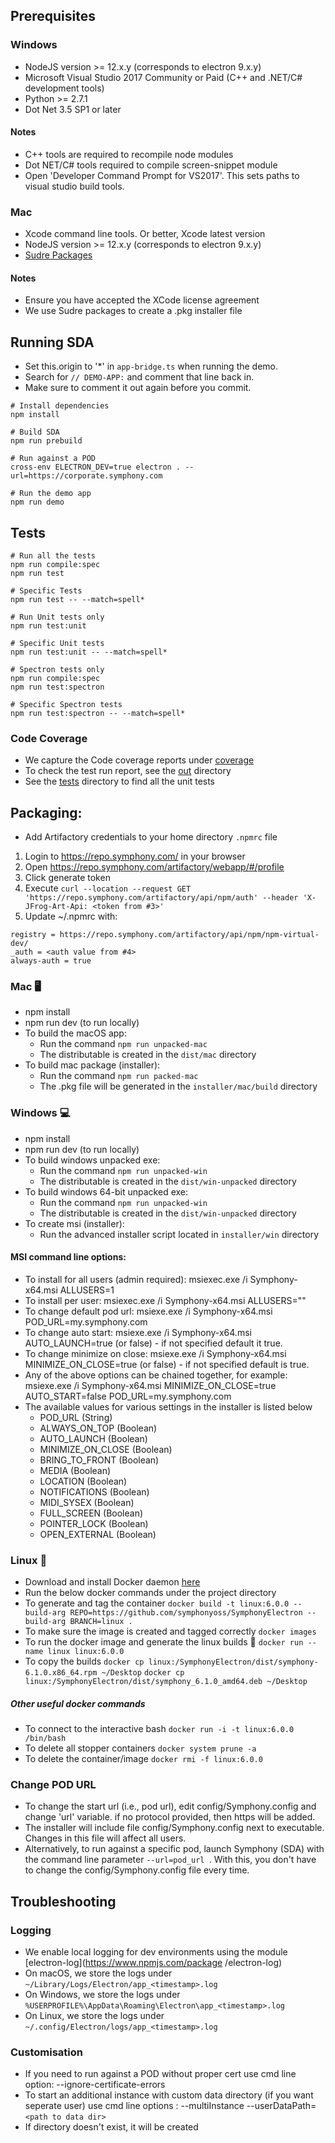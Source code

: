 ## Prerequisites

### Windows
- NodeJS version >= 12.x.y (corresponds to electron 9.x.y)
- Microsoft Visual Studio 2017 Community or Paid (C++ and .NET/C# development tools)
- Python >= 2.7.1
- Dot Net 3.5 SP1 or later

#### Notes
- C++ tools are required to recompile node modules
- Dot NET/C# tools required to compile screen-snippet module
- Open 'Developer Command Prompt for VS2017'. This sets paths to visual studio build tools.

### Mac
- Xcode command line tools. Or better, Xcode latest version
- NodeJS version >= 12.x.y (corresponds to electron 9.x.y)
- [Sudre Packages](http://s.sudre.free.fr/Software/Packages/about.html)

#### Notes
- Ensure you have accepted the XCode license agreement
- We use Sudre packages to create a .pkg installer file

## Running SDA

- Set this.origin to '*' in `app-bridge.ts` when running the demo.
- Search for `// DEMO-APP:` and comment that line back in.
- Make sure to comment it out again before you commit.


```
# Install dependencies
npm install

# Build SDA
npm run prebuild

# Run against a POD
cross-env ELECTRON_DEV=true electron . --url=https://corporate.symphony.com

# Run the demo app
npm run demo
```

## Tests

```
# Run all the tests
npm run compile:spec
npm run test

# Specific Tests
npm run test -- --match=spell*

# Run Unit tests only
npm run test:unit

# Specific Unit tests
npm run test:unit -- --match=spell*

# Spectron tests only
npm run compile:spec
npm run test:spectron

# Specific Spectron tests
npm run test:spectron -- --match=spell*
```

### Code Coverage
- We capture the Code coverage reports under [coverage](out/coverage)
- To check the test run report, see the [out](out/) directory
- See the [tests](spec/) directory to find all the unit tests

## Packaging:

- Add Artifactory credentials to your home directory `.npmrc` file

1. Login to https://repo.symphony.com/ in your browser
2. Open https://repo.symphony.com/artifactory/webapp/#/profile
3. Click generate token
4. Execute `curl --location --request GET 'https://repo.symphony.com/artifactory/api/npm/auth' --header 'X-JFrog-Art-Api: <token from #3>'`
5. Update ~/.npmrc with:

```
registry = https://repo.symphony.com/artifactory/api/npm/npm-virtual-dev/
_auth = <auth value from #4>
always-auth = true
```

### Mac 🖥
- npm install
- npm run dev (to run locally)
- To build the macOS app:
  * Run the command `npm run unpacked-mac`
  * The distributable is created in the `dist/mac` directory
- To build mac package (installer):
  * Run the command `npm run packed-mac`
  * The .pkg file will be generated in the `installer/mac/build` directory

### Windows 💻
- npm install
- npm run dev (to run locally)
- To build windows unpacked exe:
  * Run the command `npm run unpacked-win`
  * The distributable is created in the `dist/win-unpacked` directory
- To build windows 64-bit unpacked exe:
  * Run the command `npm run unpacked-win`
  * The distributable is created in the `dist/win-unpacked` directory
- To create msi (installer):
  * Run the advanced installer script located in `installer/win` directory

#### MSI command line options:
- To install for all users (admin required): msiexec.exe /i Symphony-x64.msi ALLUSERS=1
- To install per user: msiexec.exe /i Symphony-x64.msi ALLUSERS=""
- To change default pod url: msiexe.exe /i Symphony-x64.msi POD_URL=my.symphony.com
- To change auto start: msiexe.exe /i Symphony-x64.msi AUTO_LAUNCH=true (or false) - if not specified default it true.
- To change minimize on close: msiexe.exe /i Symphony-x64.msi MINIMIZE_ON_CLOSE=true (or false) - if not specified default is true.
- Any of the above options can be chained together, for example: msiexe.exe /i Symphony-x64.msi MINIMIZE_ON_CLOSE=true AUTO_START=false POD_URL=my.symphony.com
- The available values for various settings in the installer is listed below
  * POD_URL (String)
  * ALWAYS_ON_TOP (Boolean)
  * AUTO_LAUNCH (Boolean)
  * MINIMIZE_ON_CLOSE (Boolean)
  * BRING_TO_FRONT (Boolean)
  * MEDIA (Boolean)
  * LOCATION (Boolean)
  * NOTIFICATIONS (Boolean)
  * MIDI_SYSEX (Boolean)
  * FULL_SCREEN (Boolean)
  * POINTER_LOCK (Boolean)
  * OPEN_EXTERNAL (Boolean)

### Linux 🐳
- Download and install Docker daemon [here](https://www.docker.com/products/docker-desktop)
- Run the below docker commands under the project directory
- To generate and tag the container
`docker build -t linux:6.0.0 --build-arg REPO=https://github.com/symphonyoss/SymphonyElectron --build-arg BRANCH=linux .`
- To make sure the image is created and tagged correctly
`docker images`
- To run the docker image and generate the linux builds 🎉
`docker run --name linux linux:6.0.0`
- To copy the builds
`docker cp linux:/SymphonyElectron/dist/symphony-6.1.0.x86_64.rpm ~/Desktop`
`docker cp linux:/SymphonyElectron/dist/symphony_6.1.0_amd64.deb ~/Desktop`

##### Other useful docker commands
- To connect to the interactive bash
`docker run -i -t linux:6.0.0 /bin/bash`
- To delete all stopper containers
`docker system prune -a`
- To delete the container/image
`docker rmi -f linux:6.0.0`

### Change POD URL
- To change the start url (i.e., pod url), edit config/Symphony.config and change 'url' variable. if no protocol provided, then https will be added.
- The installer will include file config/Symphony.config next to executable. Changes in this file will affect all
 users.
- Alternatively, to run against a specific pod, launch Symphony (SDA) with the command line parameter `--url=pod_url
`. With this, you don't have to change the config/Symphony.config file every time.

## Troubleshooting
### Logging
- We enable local logging for dev environments using the module [electron-log](https://www.npmjs.com/package
/electron-log)
- On macOS, we store the logs under `~/Library/Logs/Electron/app_<timestamp>.log`
- On Windows, we store the logs under `%USERPROFILE%\AppData\Roaming\Electron\app_<timestamp>.log`
- On Linux, we store the logs under `~/.config/Electron/logs/app_<timestamp>.log`

### Customisation
- If you need to run against a POD without proper cert use cmd line option: --ignore-certificate-errors
- To start an additional instance with custom data directory (if you want seperate user) use cmd line options
: --multiInstance --userDataPath=`<path to data dir>`
- If directory doesn't exist, it will be created
